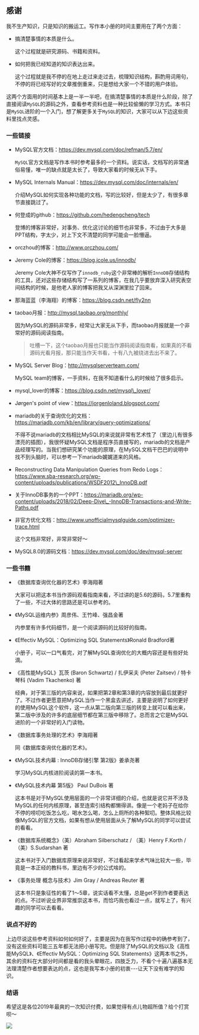 ## 感谢

我不生产知识，只是知识的搬运工。写作本小册的时间主要用在了两个方面：

*   搞清楚事情的本质是什么。
    
    这个过程就是研究源码、书籍和资料。
    
*   如何把我已经知道的知识表达出来。
    
    这个过程就是我不停的在地上走过来走过去，梳理知识结构，斟酌用词用句，不停的将已经写好的文章推倒重来，只是想给大家一个不错的用户体验。
    

这两个方面用的时间基本上是一半一半吧，在搞清楚事情的本质是什么阶段，除了直接阅读`MySQL`的源码之外，查看参考资料也是一种比较偷懒的学习方式。本书只是`MySQL`进阶的一个入门，想了解更多关于`MySQL`的知识，大家可以从下边这些资料里找点灵感。

### 一些链接

*   MySQL官方文档：https://dev.mysql.com/doc/refman/5.7/en/
    
    `MySQL`官方文档是写作本书时参考最多的一个资料。说实话，文档写的非常通俗易懂，唯一的缺点就是太长了，导致大家看的时候无从下手。
    
*   MySQL Internals Manual：https://dev.mysql.com/doc/internals/en/
    
    介绍MySQL如何实现各种功能的文档，写的比较好，但是太少了，有很多章节直接跳过了。
    
*   何登成的github：https://github.com/hedengcheng/tech
    
    登博的博客非常好，对事务、优化这讨论的细节也非常多，不过由于大多是PPT结构，字太少，对上下文不清楚的同学可能会一脸懵逼。
    
*   orczhou的博客：http://www.orczhou.com/
    
*   Jeremy Cole的博客：https://blog.jcole.us/innodb/
    
    Jeremy Cole大神不仅写作了`innodb_ruby`这个非常棒的解析`InnoDB`存储结构的工具，还对这些存储结构写了一系列的博客，在我几乎要放弃深入研究表空间结构的时候，是他老人家的博客把我又从深渊里拉了回来。
    
*   那海蓝蓝（李海翔）的博客：https://blog.csdn.net/fly2nn
    
*   taobao月报：http://mysql.taobao.org/monthly/
    
    因为MySQL的源码非常多，经常让大家无从下手，而taobao月报就是一个非常好的源码阅读指南。
    
    > 吐槽一下，这个taobao月报也只能当作源码阅读指南看，如果真的不看源码光看月报，那只能当作天书看，十有八九被绕进去出不来了。
    
*   MySQL Server Blog：http://mysqlserverteam.com/
    
    MySQL team的博客，一手资料，在我不知道看什么的时候给了很多启示。
    
*   mysql\_lover的博客：https://blog.csdn.net/mysql\_lover/
    
*   Jørgen's point of view：https://jorgenloland.blogspot.com/
    
*   mariadb的关于查询优化的文档：https://mariadb.com/kb/en/library/query-optimizations/
    
    不得不说mariadb的文档相比MySQL的来说就非常有艺术性了（里边儿有很多漂亮的插图），我很怀疑MySQL文档是程序员直接写的，mariadb的文档是产品经理写的。当我们想研究某个功能的原理，在MySQL文档干巴巴的说明中找不到头脑时，可以参考一下mariadb娓娓道来的风格。
    
*   Reconstructing Data Manipulation Queries from Redo Logs：https://www.sba-research.org/wp-content/uploads/publications/WSDF2012\_InnoDB.pdf
    
*   关于InnoDB事务的一个PPT：https://mariadb.org/wp-content/uploads/2018/02/Deep-Dive\_-InnoDB-Transactions-and-Write-Paths.pdf
    
*   非官方优化文档：http://www.unofficialmysqlguide.com/optimizer-trace.html
    
    这个文档非常好，非常非常好～
    
*   MySQL8.0的源码文档：https://dev.mysql.com/doc/dev/mysql-server
    

### 一些书籍

*   《数据库查询优化器的艺术》李海翔著
    
    大家可以把这本书当作源码观看指南来看，不过讲的是5.6的源码，5.7里重构了一些，不过大体的思路还是可以参考的。
    
*   《MySQL运维内参》周彦伟、王竹峰、强昌金著
    
    内参里有许多代码细节，是一个阅读源码的比较好的指南。
    
*   《Effectiv MySQL：Optimizing SQL Statements》Ronald Bradford著
    
    小册子，可以一口气看完，对了解MySQL查询优化的大概内容还是有些好处滴。
    
*   《高性能MySQL》瓦茨 (Baron Schwartz) / 扎伊采夫 (Peter Zaitsev) / 特卡琴科 (Vadim Tkachenko) 著
    
    经典，对于第三版的内容来说，如果把第2章和第3章的内容放到最后就更好了。不过作者更愿意把MySQL当作一个黑盒去讲述，主要是说明了如何更好的使用MySQL这个软件，这一点从第二版向第三版的转变上就可以看出来，第二版中涉及的许多的底层细节都在第三版中移除了。总而言之它是MySQL进阶的一个非常好的入门读物。
    
*   《数据库事务处理的艺术》李海翔著
    
    同《数据库查询优化器的艺术》。
    
*   《MySQL技术内幕 : InnoDB存储引擎 第2版》姜承尧著
    
    学习MySQL内核进阶阅读的第一本书。
    
*   《MySQL技术内幕 第5版》 Paul DuBois 著
    
    这本书是对于MySQL使用层面的一个非常详细的介绍，也就是说它并不涉及MySQL的任何内核原理，甚至连索引结构都懒得讲。像是一个老妈子在给你不停的唠叨吃饭怎么吃，喝水怎么喝，怎么上厕所的各种絮叨。整体风格比较像MySQL的官方文档，如果有想从使用层面从头了解MySQL的同学可以尝试的看看。
    
*   《数据库系统概念》（美）Abraham Silberschatz / （美）Henry F.Korth / （美）S.Sudarshan 著
    
    这本书对于入门数据库原理来说非常好，不过看起来学术气味比较大一些，毕竟是一本正经的教科书，里边有不少的公式啥的。
    
*   《事务处理 概念与技术》Jim Gray / Andreas Reuter 著
    
    这本书只是象征性的看了1～5章，说实话看不太懂，总是get不到作者要表达的点。不过听说业界非常推崇这本书，而恰巧我也看过一点，就写上了，有兴趣的同学可以去看看。
    

### 说点不好的

上边尽说这些参考资料如何如何好了，主要是因为在我写作过程中的确参考到了，没有这些资料可能三五年都无法把小册写完。但是除了MySQL的文档以及《高性能MySQL》、《Effectiv MySQL：Optimizing SQL Statements》这两本书之外，其余的资料在大部分时间都是看的我头晕眼花，四肢乏力，不看个十遍八遍基本无法理清楚作者想要表达的点，这也是我写本小册的初衷---让天下没有难学的知识。

### 结语

希望这是各位2019年最爽的一次知识付费，如果觉得有点儿物超所值？给个打赏呗～

![](https://user-gold-cdn.xitu.io/2019/3/4/1694882249cbc9e2?w=430&h=430&f=jpeg&s=41122)